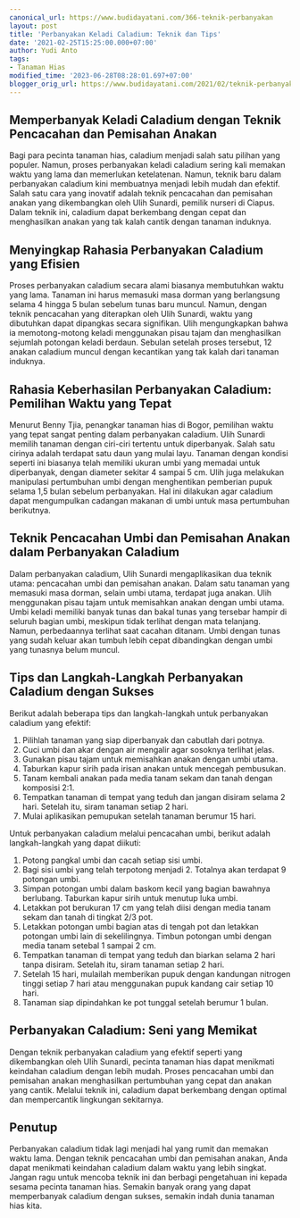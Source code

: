 ```yaml
---
canonical_url: https://www.budidayatani.com/366-teknik-perbanyakan
layout: post
title: 'Perbanyakan Keladi Caladium: Teknik dan Tips'
date: '2021-02-25T15:25:00.000+07:00'
author: Yudi Anto
tags:
- Tanaman Hias
modified_time: '2023-06-28T08:28:01.697+07:00'
blogger_orig_url: https://www.budidayatani.com/2021/02/teknik-perbanyakan-caladium-dari-umbi.html
---
```


## Memperbanyak Keladi Caladium dengan Teknik Pencacahan dan Pemisahan Anakan

Bagi para pecinta tanaman hias, caladium menjadi salah satu pilihan yang populer. Namun, proses perbanyakan keladi caladium sering kali memakan waktu yang lama dan memerlukan ketelatenan. Namun, teknik baru dalam perbanyakan caladium kini membuatnya menjadi lebih mudah dan efektif. Salah satu cara yang inovatif adalah teknik pencacahan dan pemisahan anakan yang dikembangkan oleh Ulih Sunardi, pemilik nurseri di Ciapus. Dalam teknik ini, caladium dapat berkembang dengan cepat dan menghasilkan anakan yang tak kalah cantik dengan tanaman induknya.

## Menyingkap Rahasia Perbanyakan Caladium yang Efisien

Proses perbanyakan caladium secara alami biasanya membutuhkan waktu yang lama. Tanaman ini harus memasuki masa dorman yang berlangsung selama 4 hingga 5 bulan sebelum tunas baru muncul. Namun, dengan teknik pencacahan yang diterapkan oleh Ulih Sunardi, waktu yang dibutuhkan dapat dipangkas secara signifikan. Ulih mengungkapkan bahwa ia memotong-motong keladi menggunakan pisau tajam dan menghasilkan sejumlah potongan keladi berdaun. Sebulan setelah proses tersebut, 12 anakan caladium muncul dengan kecantikan yang tak kalah dari tanaman induknya.

## Rahasia Keberhasilan Perbanyakan Caladium: Pemilihan Waktu yang Tepat

Menurut Benny Tjia, penangkar tanaman hias di Bogor, pemilihan waktu yang tepat sangat penting dalam perbanyakan caladium. Ulih Sunardi memilih tanaman dengan ciri-ciri tertentu untuk diperbanyak. Salah satu cirinya adalah terdapat satu daun yang mulai layu. Tanaman dengan kondisi seperti ini biasanya telah memiliki ukuran umbi yang memadai untuk diperbanyak, dengan diameter sekitar 4 sampai 5 cm. Ulih juga melakukan manipulasi pertumbuhan umbi dengan menghentikan pemberian pupuk selama 1,5 bulan sebelum perbanyakan. Hal ini dilakukan agar caladium dapat mengumpulkan cadangan makanan di umbi untuk masa pertumbuhan berikutnya.

## Teknik Pencacahan Umbi dan Pemisahan Anakan dalam Perbanyakan Caladium

Dalam perbanyakan caladium, Ulih Sunardi mengaplikasikan dua teknik utama: pencacahan umbi dan pemisahan anakan. Dalam satu tanaman yang memasuki masa dorman, selain umbi utama, terdapat juga anakan. Ulih menggunakan pisau tajam untuk memisahkan anakan dengan umbi utama. Umbi keladi memiliki banyak tunas dan bakal tunas yang tersebar hampir di seluruh bagian umbi, meskipun tidak terlihat dengan mata telanjang. Namun, perbedaannya terlihat saat cacahan ditanam. Umbi dengan tunas yang sudah keluar akan tumbuh lebih cepat dibandingkan dengan umbi yang tunasnya belum muncul.

## Tips dan Langkah-Langkah Perbanyakan Caladium dengan Sukses

Berikut adalah beberapa tips dan langkah-langkah untuk perbanyakan caladium yang efektif:

1. Pilihlah tanaman yang siap diperbanyak dan cabutlah dari potnya.
2. Cuci umbi dan akar dengan air mengalir agar sosoknya terlihat jelas.
3. Gunakan pisau tajam untuk memisahkan anakan dengan umbi utama.
4. Taburkan kapur sirih pada irisan anakan untuk mencegah pembusukan.
5. Tanam kembali anakan pada media tanam sekam dan tanah dengan komposisi 2:1.
6. Tempatkan tanaman di tempat yang teduh dan jangan disiram selama 2 hari. Setelah itu, siram tanaman setiap 2 hari.
7. Mulai aplikasikan pemupukan setelah tanaman berumur 15 hari.

Untuk perbanyakan caladium melalui pencacahan umbi, berikut adalah langkah-langkah yang dapat diikuti:

1. Potong pangkal umbi dan cacah setiap sisi umbi.
2. Bagi sisi umbi yang telah terpotong menjadi 2. Totalnya akan terdapat 9 potongan umbi.
3. Simpan potongan umbi dalam baskom kecil yang bagian bawahnya berlubang. Taburkan kapur sirih untuk menutup luka umbi.
4. Letakkan pot berukuran 17 cm yang telah diisi dengan media tanam sekam dan tanah di tingkat 2/3 pot.
5. Letakkan potongan umbi bagian atas di tengah pot dan letakkan potongan umbi lain di sekelilingnya. Timbun potongan umbi dengan media tanam setebal 1 sampai 2 cm.
6. Tempatkan tanaman di tempat yang teduh dan biarkan selama 2 hari tanpa disiram. Setelah itu, siram tanaman setiap 2 hari.
7. Setelah 15 hari, mulailah memberikan pupuk dengan kandungan nitrogen tinggi setiap 7 hari atau menggunakan pupuk kandang cair setiap 10 hari.
8. Tanaman siap dipindahkan ke pot tunggal setelah berumur 1 bulan.

## Perbanyakan Caladium: Seni yang Memikat

Dengan teknik perbanyakan caladium yang efektif seperti yang dikembangkan oleh Ulih Sunardi, pecinta tanaman hias dapat menikmati keindahan caladium dengan lebih mudah. Proses pencacahan umbi dan pemisahan anakan menghasilkan pertumbuhan yang cepat dan anakan yang cantik. Melalui teknik ini, caladium dapat berkembang dengan optimal dan mempercantik lingkungan sekitarnya.

## Penutup

Perbanyakan caladium tidak lagi menjadi hal yang rumit dan memakan waktu lama. Dengan teknik pencacahan umbi dan pemisahan anakan, Anda dapat menikmati keindahan caladium dalam waktu yang lebih singkat. Jangan ragu untuk mencoba teknik ini dan berbagi pengetahuan ini kepada sesama pecinta tanaman hias. Semakin banyak orang yang dapat memperbanyak caladium dengan sukses, semakin indah dunia tanaman hias kita.

